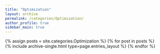 ```yaml
---
title: "Optimization"
layout: archive
permalink: /categories/Optimization/
author_profile: true
sidebar_main: true
---
```



{% assign posts = site.categories.Optimization %}
{% for post in posts %} {% include archive-single.html type=page.entries_layout %} {% endfor %}